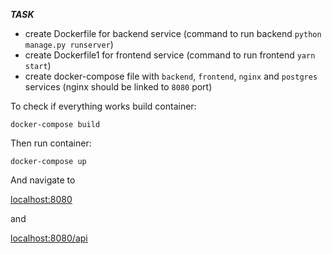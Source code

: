 ***TASK***
- create Dockerfile for backend service (command to run backend `python manage.py runserver`)
- create Dockerfile1 for frontend service (command to run frontend `yarn start`)
- create docker-compose file with `backend`, `frontend`, `nginx` and `postgres` services (nginx should be linked to `8080` port)

To check if everything works build container:

`docker-compose build`

Then run container:

`docker-compose up`

And navigate to 

[localhost:8080](http://localhost:8080)

and

[localhost:8080/api](http://localhost:8080/api/)


